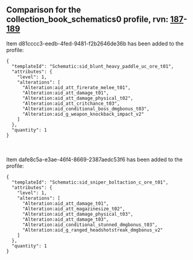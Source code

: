 ## Comparison for the collection_book_schematics0 profile, rvn: [187](https://github.com/PRO100KatYT/FortniteProfileRevisions/tree/main/profiles/collection_book_schematics0/187%20collection_book_schematics0.json)-[189](https://github.com/PRO100KatYT/FortniteProfileRevisions/tree/main/profiles/collection_book_schematics0/189%20collection_book_schematics0.json)

Item d81cccc3-eedb-4fed-9481-f2b2646de36b has been added to the profile:

```
{
  "templateId": "Schematic:sid_blunt_heavy_paddle_uc_ore_t01",
  "attributes": {
    "level": 1,
    "alterations": [
      "Alteration:aid_att_firerate_melee_t01",
      "Alteration:aid_att_damage_t01",
      "Alteration:aid_att_damage_physical_t02",
      "Alteration:aid_att_critchance_t03",
      "Alteration:aid_conditional_boss_dmgbonus_t03",
      "Alteration:aid_g_weapon_knockback_impact_v2"
    ]
  },
  "quantity": 1
}
```

<br><br>
Item dafe8c5a-e3ae-46f4-8669-2387aedc53f6 has been added to the profile:

```
{
  "templateId": "Schematic:sid_sniper_boltaction_c_ore_t01",
  "attributes": {
    "level": 1,
    "alterations": [
      "Alteration:aid_att_damage_t01",
      "Alteration:aid_att_magazinesize_t02",
      "Alteration:aid_att_damage_physical_t03",
      "Alteration:aid_att_damage_t03",
      "Alteration:aid_conditional_stunned_dmgbonus_t03",
      "Alteration:aid_g_ranged_headshotstreak_dmgbonus_v2"
    ]
  },
  "quantity": 1
}
```

<br><br>
